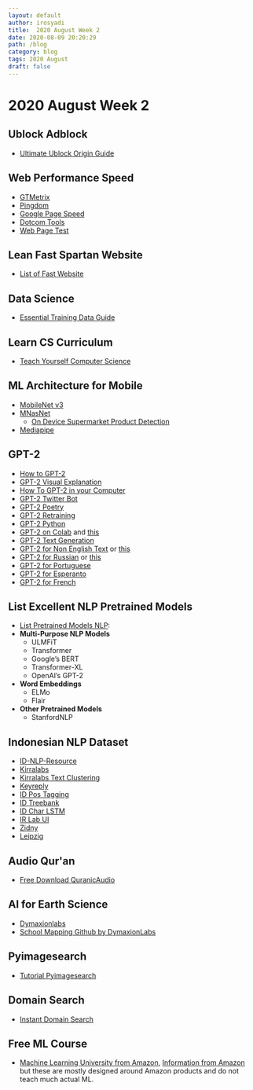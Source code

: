 ```yaml
---
layout: default
author: irosyadi
title:  2020 August Week 2
date: 2020-08-09 20:20:29
path: /blog
category: blog
tags: 2020 August
draft: false
---
```


# 2020 August Week 2

## Ublock Adblock
- [Ultimate Ublock Origin Guide](https://www.maketecheasier.com/ultimate-ublock-origin-superusers-guide/)

## Web Performance Speed
- [GTMetrix](https://gtmetrix.com/)
- [Pingdom](https://tools.pingdom.com)
- [Google Page Speed](https://developers.google.com/speed/pagespeed/insights/)
- [Dotcom Tools](https://www.dotcom-tools.com/website-speed-test.aspx)
- [Web Page Test](https://www.webpagetest.org/)

## Lean Fast Spartan Website
- [List of Fast Website](https://www.leanternet.com/)


## Data Science
- [Essential Training Data Guide](https://lionbridge.ai/training-data-guide/)

## Learn CS Curriculum
- [Teach Yourself Computer Science](https://teachyourselfcs.com/)

## ML Architecture for Mobile
- [MobileNet v3](https://ai.googleblog.com/2019/11/introducing-next-generation-on-device.html)
- [MNasNet](https://ai.googleblog.com/2018/08/mnasnet-towards-automating-design-of.html)
    - [On Device Supermarket Product Detection](https://ai.googleblog.com/2020/07/on-device-supermarket-product.html)
- [Mediapipe](https://mediapipe.dev/)

## GPT-2
- [How to GPT-2](https://minimaxir.com/2019/09/howto-gpt2/)
- [GPT-2 Visual Explanation](http://jalammar.github.io/illustrated-gpt2/)
- [How To GPT-2 in your Computer](https://lambdalabs.com/blog/run-openais-new-gpt-2-text-generator-code-with-your-gpu/)
- [GPT-2 Twitter Bot](https://towardsdatascience.com/how-to-make-a-gpt2-twitter-bot-8669df60e60a)
- [GPT-2 Poetry](https://www.gwern.net/GPT-2)
- [GPT-2 Retraining](https://medium.com/@ngwaifoong92/beginners-guide-to-retrain-gpt-2-117m-to-generate-custom-text-content-8bb5363d8b7f)
- [GPT-2 Python](https://www.analyticsvidhya.com/blog/2019/07/openai-gpt2-text-generator-python/)
- [GPT-2 on Colab](https://colab.research.google.com/github/ilopezfr/gpt-2/blob/master/gpt-2-playground_.ipynb) and [this](https://colab.research.google.com/drive/1VLG8e7YSEwypxU-noRNhsv5dW4NfTGce)
- [GPT-2 Text Generation](https://www.extremetech.com/computing/293785-create-your-own-state-of-the-art-text-generation-system)
- [GPT-2 for Non English Text](https://github.com/huggingface/transformers/issues/1407) or [this](https://github.com/huggingface/transformers/issues/1356)
- [GPT-2 for Russian](https://github.com/mgrankin/ru_transformers) or [this](https://github.com/huggingface/transformers/issues/1560)
- [GPT-2 for Portuguese](https://medium.com/@pierre_guillou/faster-than-training-from-scratch-fine-tuning-the-english-gpt-2-in-any-language-with-hugging-f2ec05c98787)
- [GPT-2 for Esperanto](https://huggingface.co/blog/how-to-train)
- [GPT-2 for French](https://medium.com/@timohear/retraining-gpt-2-to-write-love-letters-in-french-92ae938bc452)

## List Excellent NLP Pretrained Models
- [List Pretrained Models NLP](https://www.analyticsvidhya.com/blog/2019/03/pretrained-models-get-started-nlp/):
- **Multi-Purpose NLP Models**
    - ULMFiT
    - Transformer
    - Google’s BERT
    - Transformer-XL
    - OpenAI’s GPT-2
- **Word Embeddings**
    - ELMo
    - Flair
- **Other Pretrained Models**
    - StanfordNLP

## Indonesian NLP Dataset
- [ID-NLP-Resource](https://github.com/kmkurn/id-nlp-resource)
- [Kirralabs](https://github.com/kirralabs/indonesian-NLP-resources)
- [Kirralabs Text Clustering](https://github.com/kirralabs/text-clustering)
- [Keyreply](https://github.com/keyreply/Bahasa-Indo-NLP-Dataset)
- [ID Pos Tagging](https://github.com/kmkurn/id-pos-tagging)
- [ID Treebank](https://github.com/kmkurn/idn-treebank)
- [ID Char LSTM](https://github.com/kmkurn/idn-char-lstm)
- [IR Lab UI](https://ir.cs.ui.ac.id/)
- [Zidny](https://zidny.dosen.ittelkom-pwt.ac.id/nlp-resource-bahasa-indonesia/)
- [Leipzig](https://www.corpora.uni-leipzig.de/en?corpusId=ind_mixed_2013)


## Audio Qur'an
- [Free Download QuranicAudio](https://download.quranicaudio.com/)


## AI for Earth Science
- [Dymaxionlabs](https://dymaxionlabs.com/platform/)
- [School Mapping Github by DymaxionLabs](https://github.com/dymaxionlabs/school-mapping)

## Pyimagesearch
- [Tutorial Pyimagesearch](https://www.pyimagesearch.com/)

## Domain Search
- [Instant Domain Search](https://instantdomainsearch.com/)

## Free ML Course
- [Machine Learning University from Amazon](https://www.youtube.com/channel/UC12LqyqTQYbXatYS9AA7Nuw/playlists), [Information from Amazon](https://www.amazon.science/latest-news/machine-learning-course-free-online-from-amazon-machine-learning-university?es_id=8aea00348c) but these are mostly designed around Amazon products and do not teach much actual ML.